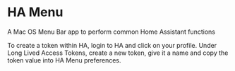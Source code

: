 #  HA Menu

A Mac OS Menu Bar app to perform common Home Assistant functions

To create a token within HA, login to HA and click on your profile.
Under Long Lived Access Tokens, create a new token, give it a name and copy the token value into HA Menu preferences.

